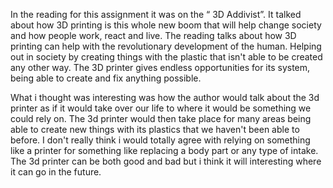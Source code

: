 In the reading for this assignment it was on the “ 3D Addivist”. It talked about how 3D printing is this whole new boom that will help change society and how people work, react and live. The reading talks about how 3D printing can help with the revolutionary development of the human. Helping out in society by creating things with the plastic that isn't able to be created any other way.  The 3D printer gives endless opportunities for its system, being able to create and fix anything possible. 

What i thought was interesting was how  the author would talk about the 3d printer as if it would take over our life to where it would be something we could rely on. The 3d printer would then take place for many areas being able to create new things with its plastics that we haven't been able to before. I don't really think i would totally agree with relying on something like a printer for something like replacing a body part or any type of intake. The 3d printer can be both good and bad but i think it will interesting where it can go in the future. 
